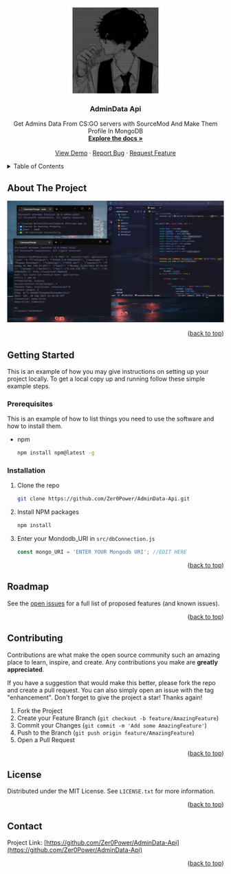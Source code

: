
<!-- PROJECT LOGO -->
<br />
<div align="center">
  <a href="https://github.com/Zer0Power/AdminData-Api">
    <img src="images/logo.png" alt="Logo" width="200" height="200">
  </a>

<h3 align="center">AdminData Api</h3>

  <p align="center">
    Get Admins Data From CS:GO servers with SourceMod And Make Them Profile In MongoDB
    <br />
    <a href="https://github.com/Zer0Power/AdminData-Api"><strong>Explore the docs »</strong></a>
    <br />
    <br />
    <a href="https://github.com/Zer0Power/AdminData-Api">View Demo</a>
    ·
    <a href="https://github.com/Zer0Power/AdminData-Api/issues">Report Bug</a>
    ·
    <a href="https://github.com/Zer0Power/AdminData-Api/issues">Request Feature</a>
  </p>
</div>



<!-- TABLE OF CONTENTS -->
<details>
  <summary>Table of Contents</summary>
  <ol>
    <li>
      <a href="#about-the-project">About The Project</a>
    </li>
    <li>
      <a href="#getting-started">Getting Started</a>
      <ul>
        <li><a href="#prerequisites">Prerequisites</a></li>
        <li><a href="#installation">Installation</a></li>
      </ul>
    </li>
    <li><a href="#roadmap">Roadmap</a></li>
    <li><a href="#contributing">Contributing</a></li>
    <li><a href="#license">License</a></li>
    <li><a href="#contact">Contact</a></li>
  </ol>
</details>
<!-- ABOUT THE PROJECT -->

## About The Project

<img src="images/screenshot.png" alt="ScreenShot" >

<p align="right">(<a href="#top">back to top</a>)</p>

<!-- GETTING STARTED -->
## Getting Started

This is an example of how you may give instructions on setting up your project locally.
To get a local copy up and running follow these simple example steps.

### Prerequisites

This is an example of how to list things you need to use the software and how to install them.
* npm
  ```sh
  npm install npm@latest -g
  ```

### Installation

1. Clone the repo
   ```sh
   git clone https://github.com/Zer0Power/AdminData-Api.git
   ```
2. Install NPM packages
   ```sh
   npm install
   ```
3. Enter your Mondodb_URI in `src/dbConnection.js`
   ```js
   const mongo_URI = 'ENTER YOUR Mongodb URI'; //EDIT HERE
   ```

<p align="right">(<a href="#top">back to top</a>)</p>

<!-- ROADMAP -->
## Roadmap

See the [open issues](https://github.com/Zer0Power/AdminData-Api/issues) for a full list of proposed features (and known issues).

<p align="right">(<a href="#top">back to top</a>)</p>



<!-- CONTRIBUTING -->
## Contributing

Contributions are what make the open source community such an amazing place to learn, inspire, and create. Any contributions you make are **greatly appreciated**.

If you have a suggestion that would make this better, please fork the repo and create a pull request. You can also simply open an issue with the tag "enhancement".
Don't forget to give the project a star! Thanks again!

1. Fork the Project
2. Create your Feature Branch (`git checkout -b feature/AmazingFeature`)
3. Commit your Changes (`git commit -m 'Add some AmazingFeature'`)
4. Push to the Branch (`git push origin feature/AmazingFeature`)
5. Open a Pull Request

<p align="right">(<a href="#top">back to top</a>)</p>


<!-- LICENSE -->
## License

Distributed under the MIT License. See `LICENSE.txt` for more information.

<p align="right">(<a href="#top">back to top</a>)</p>



<!-- CONTACT -->
## Contact


Project Link: [https://github.com/Zer0Power/AdminData-Api](https://github.com/Zer0Power/AdminData-Api)

<p align="right">(<a href="#top">back to top</a>)</p>
















